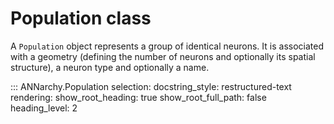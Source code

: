# Population class

A `Population` object represents a group of identical neurons. It is
associated with a geometry (defining the number of neurons and
optionally its spatial structure), a neuron type and optionally a name.

::: ANNarchy.Population
    selection:
      docstring_style: restructured-text
    rendering:
      show_root_heading: true
      show_root_full_path: false
      heading_level: 2